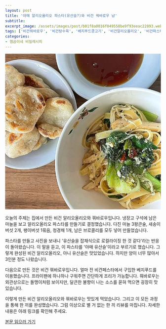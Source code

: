 ```yaml
---
layout: post
title: '야매 알리오올리오 파스타(유산슬?)와 비건 꿔바로우 냠'
subtitle: 
excerpt_image: /assets/images/post/b01f8a0016f049558be9f93eeac22893.webp
tags: ['비건꿔바로우', '비건탕수육', '베지푸드콩고기', '비건알리오올리오', '비건파스타', '비건유산슬']
categories: 
- 햄곰이네 비밀레시피
---
```


![메인 이미지](/assets/images/post/b01f8a0016f049558be9f93eeac22893.webp)

오늘의 주제는 집에서 만든 비건 알리오올리오와 꿔바로우입니다. 냉장고 구석에 남은 마늘을 보고 알리오올리오 파스타를 만들기로 결정했습니다. 다진 마늘 3왕큰술, 새송이버섯 2개, 팽이버섯 1묶음, 청경채 1개, 남은 브로콜리를 모두 넣어 만들었습니다. 

파스타를 만들고 사진을 보내니 '유산슬을 잡채식으로 로컬라이징 한 것 같다'라는 반응이 돌아왔습니다. 이 말을 듣고, 이 파스타를 '야매 유산슬'이라고 부르기로 했습니다. 그렇게 완성된 비건 알리오올리오, 아니 유산슬은 맛있었습니다. 하지만 양이 너무 많아서 3인분 정도 나왔습니다. 

다음으로 만든 것은 비건 꿔바로우입니다. 얼마 전 비건페스타에서 구입한 베지푸드를 이용했습니다. 프라이팬에 하나하나 구워주면 간단하게 조리가 가능합니다. 꿔바로우는 외관상으로는 돌맹이처럼 보이지만, 달큰한 불향이 나는 소스를 묻혀 먹으면 굉장히 맛있습니다. 

이렇게 만든 비건 알리오올리오와 꿔바로우는 맛있게 먹었습니다. 그리고 이 모든 과정을 통해 한 끼를 완성했습니다. 그럼 이상으로 별 거 없는 한 끼 리뷰를 마칩니다. 자세한 내용은 아래 링크를 확인해 주세요.

[본문 읽으러 가기](https://m.blog.naver.com/ham_eaten_jellybear/223264541729)
